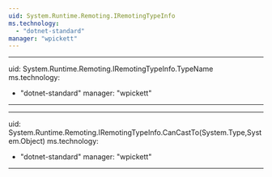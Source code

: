 ```yaml
---
uid: System.Runtime.Remoting.IRemotingTypeInfo
ms.technology: 
  - "dotnet-standard"
manager: "wpickett"
---
```


---
uid: System.Runtime.Remoting.IRemotingTypeInfo.TypeName
ms.technology: 
  - "dotnet-standard"
manager: "wpickett"
---

---
uid: System.Runtime.Remoting.IRemotingTypeInfo.CanCastTo(System.Type,System.Object)
ms.technology: 
  - "dotnet-standard"
manager: "wpickett"
---
